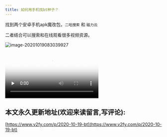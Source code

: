 ```yaml
---
title: 如何用手机找bt种子？
---
```




找到两个安卓手机apk魔改包，`二哈搜索` 和 `磁力云` 



二者结合可以搜索和在线观看很多视频资源。



![image-20201019083039927](https://www.v2fy.com/asset/0i/jikemiji/jikemiji-md/2020-10-19-bt.assets/image-20201019083039927.png)



<video id="video" controls="" preload="none" poster="https://www.v2fy.com/asset/0i/jikemiji/jikemiji-md/2020-10-19-bt.assets/image-20201019083039927.png">
<source id="mp4" src="https://www.v2fy.com/asset/0i/jikemiji/jikemiji-md/2020-10-19-bt.assets/jx.mp4" type="video/mp4">
</video>






## 本文永久更新地址(欢迎来读留言,写评论):

[https://www.v2fy.com/p/2020-10-19-bt](https://www.v2fy.com/p/2020-10-19-bt)
